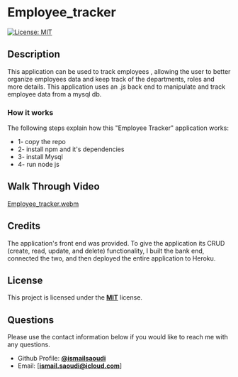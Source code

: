 # Employee_tracker
[![License: MIT](https://img.shields.io/badge/License-MIT-yellow.svg)](https://opensource.org/licenses/MIT)

## Description

This application can be used to track employees , allowing the user to better organize employees data and keep track of the departments, roles and more details. This application uses an .js back end to manipulate and track employee data from a mysql db.

### How it works

The following steps explain how this "Employee Tracker" application works:

- 1- copy the repo
- 2- install npm and it's dependencies 
- 3- install Mysql
- 4- run node js

## Walk Through Video

[Employee_tracker.webm](https://user-images.githubusercontent.com/96844004/187033881-cdfa659c-d25e-4456-94aa-6e4509832265.webm)


## Credits

The application's front end was provided. To give the application its CRUD (create, read, update, and delete) functionality, I built the bank end, connected the two, and then deployed the entire application to Heroku.

## License

This project is licensed under the [**MIT**](https://opensource.org/licenses/MIT) license.



## Questions

Please use the contact information below if you would like to reach me with any questions.

- Github Profile: [**@ismailsaoudi**](https://github.com/ismailsaoudi)
- Email: [**ismail.saoudi@icloud.com**]
